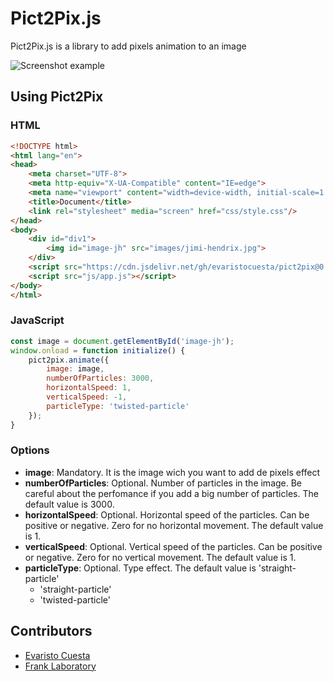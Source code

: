 # Pict2Pix.js
Pict2Pix.js is a library to add pixels animation to an image

![Screenshot example](./resources/pict2pix.gif)

## Using Pict2Pix

### HTML

```html
<!DOCTYPE html>
<html lang="en">
<head>
    <meta charset="UTF-8">
    <meta http-equiv="X-UA-Compatible" content="IE=edge">
    <meta name="viewport" content="width=device-width, initial-scale=1.0">
    <title>Document</title>
    <link rel="stylesheet" media="screen" href="css/style.css"/>
</head>
<body>
    <div id="div1">
        <img id="image-jh" src="images/jimi-hendrix.jpg">
    </div>
    <script src="https://cdn.jsdelivr.net/gh/evaristocuesta/pict2pix@0.1.0/dist/pict2pix.min.js"></script>
    <script src="js/app.js"></script>
</body>
</html>
```

### JavaScript
```javascript
const image = document.getElementById('image-jh');
window.onload = function initialize() {
    pict2pix.animate({
        image: image,
        numberOfParticles: 3000,
        horizontalSpeed: 1,
        verticalSpeed: -1,
        particleType: 'twisted-particle'
    });
}
```

### Options
- **image**: Mandatory. It is the image wich you want to add de pixels effect
- **numberOfParticles**: Optional. Number of particles in the image. Be careful about the perfomance if you add a big number of particles. The default value is 3000.
- **horizontalSpeed**: Optional. Horizontal speed of the particles. Can be positive or negative. Zero for no horizontal movement. The default value is 1. 
- **verticalSpeed**: Optional. Vertical speed of the particles. Can be positive or negative. Zero for no vertical movement. The default value is 1. 
- **particleType**: Optional. Type effect. The default value is 'straight-particle'
  - 'straight-particle'
  - 'twisted-particle'

## Contributors
- [Evaristo Cuesta](https://evaristocuesta.com)
- [Frank Laboratory](https://www.youtube.com/c/Frankslaboratory/)
